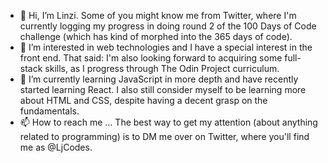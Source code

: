 - 👋 Hi, I’m Linzi. Some of you might know me from Twitter, where I'm currently logging my progress in doing round 2 of the 100 Days of Code challenge (which has kind of morphed into the 365 days of code).
- 👀 I’m interested in web technologies and I have a special interest in the front end. That said: I'm also looking forward to acquiring some full-stack skills, as I progress through The Odin Project curriculum.
- 🌱 I’m currently learning JavaScript in more depth and have recently started learning React. I also still consider myself to be learning more about HTML and CSS, despite having a decent grasp on the fundamentals.
- 📫 How to reach me ... The best way to get my attention (about anything related to programming) is to DM me over on Twitter, where you'll find me as @LjCodes.

<!---
LinziJayne36/LinziJayne36 is a ✨ special ✨ repository because its `README.md` (this file) appears on your GitHub profile.
You can click the Preview link to take a look at your changes.
--->
